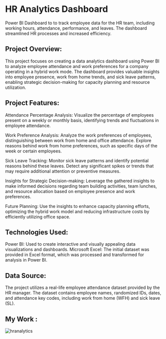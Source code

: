 # HR Analytics Dashboard
Power BI Dashboard to to track employee data for the HR team, including working hours, attendance, performance, and leaves. The dashboard streamlined HR processes and increased efficiency.

## Project Overview:
This project focuses on creating a data analytics dashboard using Power BI to analyze employee attendance and work preferences for a company operating in a hybrid work mode. The dashboard provides valuable insights into employee presence, work from home trends, and sick leave patterns, enabling strategic decision-making for capacity planning and resource utilization.

## Project Features:
Attendance Percentage Analysis: Visualize the percentage of employees present on a weekly or monthly basis, identifying trends and fluctuations in employee attendance.

Work Preference Analysis: Analyze the work preferences of employees, distinguishing between work from home and office attendance. Explore reasons behind work from home preferences, such as specific days of the week or certain employees.

Sick Leave Tracking: Monitor sick leave patterns and identify potential reasons behind these leaves. Detect any significant spikes or trends that may require additional attention or preventive measures.

Insights for Strategic Decision-making: Leverage the gathered insights to make informed decisions regarding team building activities, team lunches, and resource allocation based on employee presence and work preferences.

Future Planning: Use the insights to enhance capacity planning efforts, optimizing the hybrid work model and reducing infrastructure costs by efficiently utilizing office space.

## Technologies Used:
Power BI: Used to create interactive and visually appealing data visualizations and dashboards.
Microsoft Excel: The initial dataset was provided in Excel format, which was processed and transformed for analysis in Power BI.

## Data Source:
The project utilizes a real-life employee attendance dataset provided by the HR manager. The dataset contains employee names, randomized IDs, dates, and attendance key codes, including work from home (WFH) and sick leave (SL).

## My Work :
![hranalytics](https://github.com/shanibafirdouse/HRAnalytics/assets/85803371/985f4a86-2f54-4081-99ed-d03e19ab869d)
